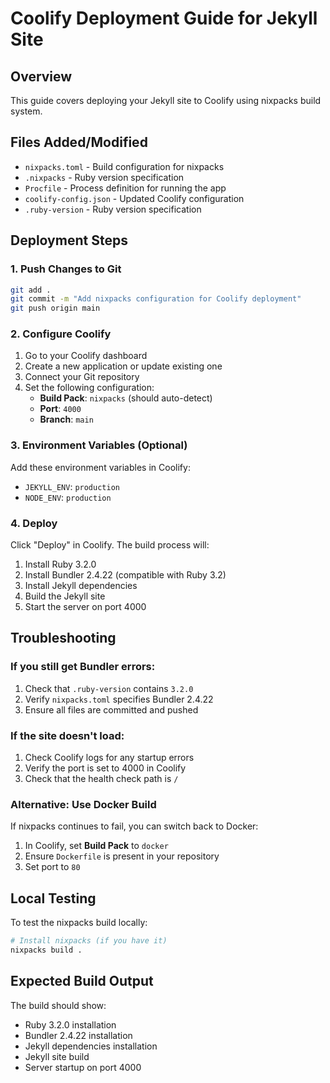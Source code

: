 # Coolify Deployment Guide for Jekyll Site

## Overview
This guide covers deploying your Jekyll site to Coolify using nixpacks build system.

## Files Added/Modified
- `nixpacks.toml` - Build configuration for nixpacks
- `.nixpacks` - Ruby version specification
- `Procfile` - Process definition for running the app
- `coolify-config.json` - Updated Coolify configuration
- `.ruby-version` - Ruby version specification

## Deployment Steps

### 1. Push Changes to Git
```bash
git add .
git commit -m "Add nixpacks configuration for Coolify deployment"
git push origin main
```

### 2. Configure Coolify
1. Go to your Coolify dashboard
2. Create a new application or update existing one
3. Connect your Git repository
4. Set the following configuration:
   - **Build Pack**: `nixpacks` (should auto-detect)
   - **Port**: `4000`
   - **Branch**: `main`

### 3. Environment Variables (Optional)
Add these environment variables in Coolify:
- `JEKYLL_ENV`: `production`
- `NODE_ENV`: `production`

### 4. Deploy
Click "Deploy" in Coolify. The build process will:
1. Install Ruby 3.2.0
2. Install Bundler 2.4.22 (compatible with Ruby 3.2)
3. Install Jekyll dependencies
4. Build the Jekyll site
5. Start the server on port 4000

## Troubleshooting

### If you still get Bundler errors:
1. Check that `.ruby-version` contains `3.2.0`
2. Verify `nixpacks.toml` specifies Bundler 2.4.22
3. Ensure all files are committed and pushed

### If the site doesn't load:
1. Check Coolify logs for any startup errors
2. Verify the port is set to 4000 in Coolify
3. Check that the health check path is `/`

### Alternative: Use Docker Build
If nixpacks continues to fail, you can switch back to Docker:
1. In Coolify, set **Build Pack** to `docker`
2. Ensure `Dockerfile` is present in your repository
3. Set port to `80`

## Local Testing
To test the nixpacks build locally:
```bash
# Install nixpacks (if you have it)
nixpacks build .
```

## Expected Build Output
The build should show:
- Ruby 3.2.0 installation
- Bundler 2.4.22 installation
- Jekyll dependencies installation
- Jekyll site build
- Server startup on port 4000 